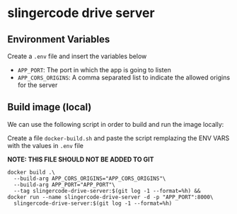 # slingercode drive server

## Environment Variables

Create a `.env` file and insert the variables below

- `APP_PORT`: The port in which the app is going to listen
- `APP_CORS_ORIGINS`: A comma separated list to indicate the allowed origins for the server

## Build image (local)

We can use the following script in order to build and run the image locally:

Create a file `docker-build.sh` and paste the script remplazing the ENV VARS with the
values in `.env` file

**NOTE: THIS FILE SHOULD NOT BE ADDED TO GIT**

```shell
docker build .\
  --build-arg APP_CORS_ORIGINS="APP_CORS_ORIGINS"\
  --build-arg APP_PORT="APP_PORT"\
  --tag slingercode-drive-server:$(git log -1 --format=%h) &&
docker run --name slingercode-drive-server -d -p "APP_PORT":8000\
  slingercode-drive-server:$(git log -1 --format=%h)
```
